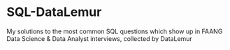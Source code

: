 # SQL-DataLemur
My solutions to the most common SQL questions which show up in FAANG Data Science &amp; Data Analyst interviews, collected by DataLemur

